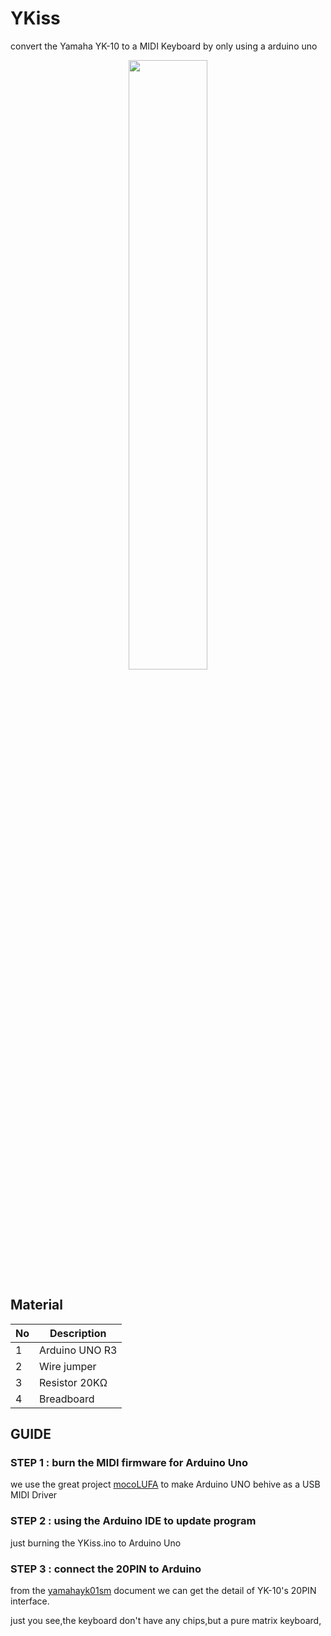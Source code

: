 # YKiss
convert the Yamaha YK-10 to a MIDI Keyboard by only using a arduino uno

<p align="center">
  <a href="https://earture.org">
    <img width=50% src="">
  </a> 
</p>

## Material

No | Description 
---|-----------
1 | Arduino UNO R3
2 | Wire jumper
3 | Resistor 20KΩ 
4 | Breadboard 

## GUIDE

### STEP 1 : burn the MIDI firmware for Arduino Uno
  we use the great project <a href="https://github.com/kuwatay/mocolufa">mocoLUFA</a> to make Arduino UNO behive as a USB MIDI Driver

### STEP 2 : using the Arduino IDE to update program
  just burning the YKiss.ino to Arduino Uno
  
### STEP 3 : connect the 20PIN to Arduino
  from the <a href="https://github.com/Amehinou/YKiss/blob/master/yamahayk01sm.pdf">yamahayk01sm</a> document we can get the detail of  YK-10's 20PIN interface.
  
  just you see,the keyboard don't have any chips,but a pure matrix keyboard,
